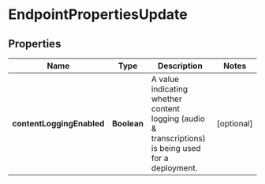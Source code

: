 

# EndpointPropertiesUpdate


## Properties

| Name | Type | Description | Notes |
|------------ | ------------- | ------------- | -------------|
|**contentLoggingEnabled** | **Boolean** | A value indicating whether content logging (audio &amp; transcriptions)  is being used for a deployment. |  [optional] |




